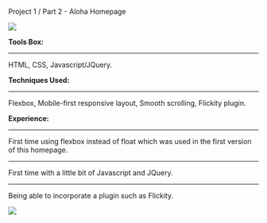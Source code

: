 Project 1 / Part 2 - Aloha Homepage

![](https://s29.postimg.org/o7qk53nfr/Screen_Shot_2017_02_06_at_22_16_43.png)


**Tools Box:**
- - -

HTML, CSS, Javascript/JQuery.



**Techniques Used:**
- - -

Flexbox, Mobile-first responsive layout, Smooth scrolling, Flickity plugin.


**Experience:**
- - -

First time using flexbox instead of float which was used in the first version of this homepage.
_ _ _

First time with a little bit of Javascript and JQuery.
_ _ _

Being able to incorporate a plugin such as Flickity.

![](https://s30.postimg.org/wtsjkzyn5/Screen_Shot_2017_02_06_at_22_20_50.png)



